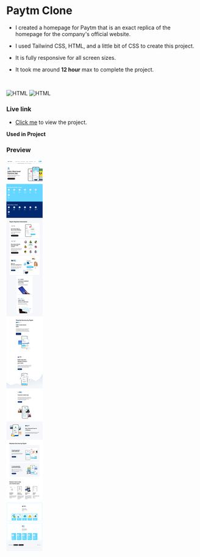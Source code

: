 # Paytm Clone

- I created a homepage for Paytm that is an exact replica of the homepage for the company's official website. 
- I used Tailwind CSS, HTML, and a little bit of CSS to create this project. 
- It is fully responsive for all screen sizes.

- It took me around **12 hour** max to complete the project.

<br>

![HTML](https://img.shields.io/badge/-HTML-D4F6CC?logo=HTML5)
![HTML](https://img.shields.io/badge/tailwind%20css-FAF2FA?logo=tailwindcss)

### Live link

- [Click me](https://my-paytm-clone.vercel.app/) to view the project.



**Used in Project**

### Preview

![screeenshot](./desktop.png)